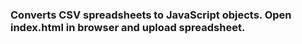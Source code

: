 ### Converts CSV spreadsheets to JavaScript objects. Open index.html in browser and upload spreadsheet. 
